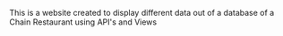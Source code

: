 This is a website created to display different data out of a database of a Chain Restaurant using API's and Views

